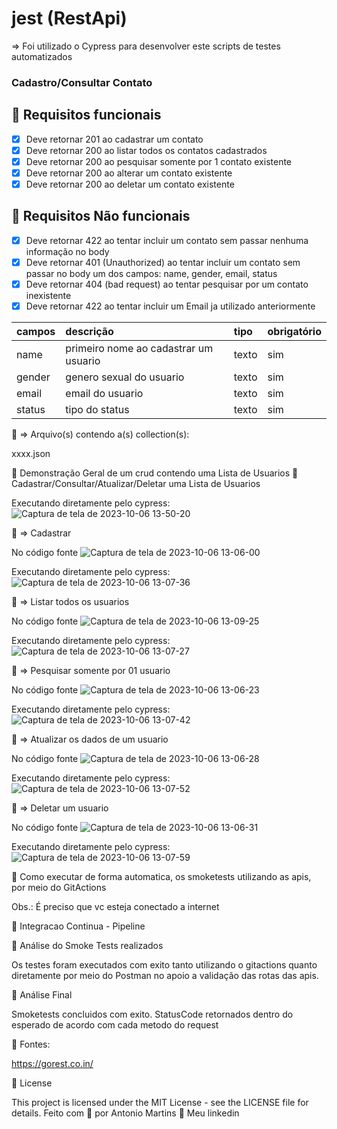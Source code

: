 # jest (RestApi)
=> Foi utilizado o Cypress para desenvolver este scripts de testes automatizados

### Cadastro/Consultar Contato
## 🔖 Requisitos funcionais
- [X] Deve retornar 201 ao cadastrar um contato
- [X] Deve retornar 200 ao listar todos os contatos cadastrados
- [X] Deve retornar 200 ao pesquisar somente por 1 contato existente
- [X] Deve retornar 200 ao alterar um contato existente
- [X] Deve retornar 200 ao deletar um contato existente

## 🔖 Requisitos Não funcionais
- [X] Deve retornar 422 ao tentar incluir um contato sem passar nenhuma informação no body
- [X] Deve retornar 401 (Unauthorized) ao tentar incluir um contato sem passar no body um dos campos: name, gender, email, status
- [X] Deve retornar 404 (bad request) ao tentar pesquisar por um contato inexistente
- [X] Deve retornar 422 ao tentar incluir um Email ja utilizado anteriormente

| campos             | descrição                              | tipo     | obrigatório |
| :----------------- | :------------------------------------- | :------- | :---------- |
| name               | primeiro nome ao cadastrar um usuario  | texto    | sim         |
| gender             | genero sexual do usuario               | texto    | sim         |
| email              | email do usuario                       | texto    | sim         |
| status             | tipo do status                         | texto    | sim         |


🔖 => Arquivo(s) contendo a(s) collection(s):

xxxx.json

🚀 Demonstração Geral de um crud contendo uma Lista de Usuarios
🚀 Cadastrar/Consultar/Atualizar/Deletar uma Lista de Usuarios

Executando diretamente pelo cypress:
![Captura de tela de 2023-10-06 13-50-20](https://github.com/antoniogmartins/cypress/assets/35534493/2e78d3d6-a74c-4c23-a5cf-f7c1d8a791be)

🔖 => Cadastrar

No código fonte
![Captura de tela de 2023-10-06 13-06-00](https://github.com/antoniogmartins/cypress/assets/35534493/de3d7fb9-ff1a-4a18-90a6-426120befd25)

Executando diretamente pelo cypress:
![Captura de tela de 2023-10-06 13-07-36](https://github.com/antoniogmartins/cypress/assets/35534493/d43feb9a-a935-4ae4-8202-e28718da2def)


🔖 => Listar todos os usuarios

No código fonte
![Captura de tela de 2023-10-06 13-09-25](https://github.com/antoniogmartins/cypress/assets/35534493/6c4ef279-7dca-47a4-aa45-cd469edb4f62)

Executando diretamente pelo cypress:
![Captura de tela de 2023-10-06 13-07-27](https://github.com/antoniogmartins/cypress/assets/35534493/ad640b1c-779c-4a2b-a319-c522f956aed0)


🔖 => Pesquisar somente por 01 usuario

No código fonte
![Captura de tela de 2023-10-06 13-06-23](https://github.com/antoniogmartins/cypress/assets/35534493/c4233c89-6f18-4583-912c-ebb66732c7d9)

Executando diretamente pelo cypress:
![Captura de tela de 2023-10-06 13-07-42](https://github.com/antoniogmartins/cypress/assets/35534493/82077b00-3dfc-46be-b6ff-6cbfc15e0d2e)


🔖 => Atualizar os dados de um usuario

No código fonte
![Captura de tela de 2023-10-06 13-06-28](https://github.com/antoniogmartins/cypress/assets/35534493/2a8020a5-8562-4bde-a45a-85d2229bc310)

Executando diretamente pelo cypress:
![Captura de tela de 2023-10-06 13-07-52](https://github.com/antoniogmartins/cypress/assets/35534493/1097a31a-e75c-43fb-b80f-d585741e154b)


🔖 => Deletar um usuario

No código fonte
![Captura de tela de 2023-10-06 13-06-31](https://github.com/antoniogmartins/cypress/assets/35534493/72241a7f-326d-4bd6-bd04-cdb99d0dfcfe)

Executando diretamente pelo cypress:
![Captura de tela de 2023-10-06 13-07-59](https://github.com/antoniogmartins/cypress/assets/35534493/0f584e02-7aee-45e3-b6cc-85b148b0cbd7)


🚀 Como executar de forma automatica, os smoketests utilizando as apis, por meio do GitActions

Obs.: É preciso que vc esteja conectado a internet

🚀 Integracao Continua - Pipeline


🚀 Análise do Smoke Tests realizados

Os testes foram executados com exito tanto utilizando o gitactions quanto diretamente por meio do Postman no apoio a validação das rotas das apis.

🚀 Análise Final

Smoketests concluidos com exito. StatusCode retornados dentro do esperado de acordo com cada metodo do request

🚀 Fontes:

https://gorest.co.in/

📝 License

This project is licensed under the MIT License - see the LICENSE file for details.
Feito com 💜  por Antonio Martins 👋   Meu linkedin


